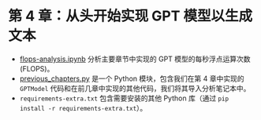 # 第 4 章：从头开始实现 GPT 模型以生成文本

- [flops-analysis.ipynb](flops-analysis.ipynb) 分析主要章节中实现的 GPT 模型的每秒浮点运算次数 (FLOPS)。
- [previous_chapters.py](previous_chapters.py) 是一个 Python 模块，包含我们在第 4 章中实现的 `GPTModel` 代码和在前几章中实现的其他代码，我们将其导入分析笔记本中。
- `requirements-extra.txt` 包含需要安装的其他 Python 库（通过 `pip install -r requirements-extra.txt`）。